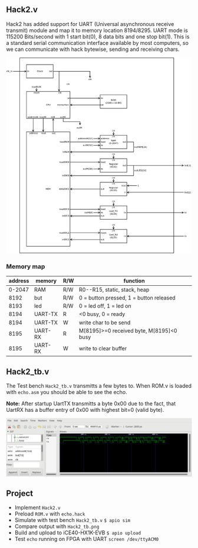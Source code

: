 ## Hack2.v
Hack2 has added support for UART (Universal asynchronous receive transmit) module and map it to memory location 8194/8295. UART mode is 115200 Bits/second with 1 start bit(0), 8 data bits and one stop bit(1). This is a standard serial communication interface available by most computers, so we can communicate with hack bytewise, sending and receiving  chars.

![](Hack2.png)
### Memory map

|address | memory|R/W|function|
 |-|-|-|-|
 |0-2047  | RAM|R/W|R0--R15, static, stack, heap|
 | 8192    | but|R/W|0 = button pressed, 1 = button released|
 | 8193    | led|R/W|0 = led off, 1 = led on|
 | 8194    | UART-TX|R|<0 busy, 0 = ready|
 | 8194    | UART-TX|W|write char to be send|
 | 8195    | UART-RX|R|M[8195]>=0 received byte, M[8195]<0 busy|
 | 8195    | UART-RX|W|write to clear buffer|


## Hack2_tb.v
The Test bench `Hack2_tb.v` transmitts a few bytes to. When ROM.v is loaded with `echo.asm` you should be able to see the echo.

**Note:** After startup UartTX transmitts a byte 0x00 due to the fact, that UartRX has a buffer entry of 0x00 with highest bit=0 (valid byte).

![](Hack2_tb.png)

## Project

* Implement `Hack2.v`
* Preload `ROM.v` with `echo.hack`
* Simulate with test bench `Hack2_tb.v`
`$ apio sim`
* Compare output with `Hack2_tb.png`
* Build and upload to iCE40-HX1K-EVB
 `$ apio upload`
* Test `echo` running on FPGA with UART
`screen /dev/ttyACM0`
